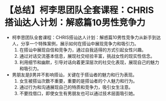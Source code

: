 # 【总结】柯李思团队全套课程：CHRIS搭讪达人计划：解惑篇10男性竞争力

-   柯李思团队全套课程：CHRIS搭讪达人计划：解惑篇10男性竞争力从新手到达人，分享一个特殊案例，展示如何在搭讪中展现竞争力和吸引力。
    1.  在搭讪中展现自信和竞争力，通过自我适得的方式引起女性兴趣。
    2.  通过对话交流基本信息，展现社交经验丰富，挑战女性的现实性信念。
    3.  利用细节和幽默，引导对话向着更深层次的社交化表现，展现自己的魅力和吸引力。
-   男朋友是β男并不影响搭讪，关键在于搭讪者的魅力和行为表现。
    1.  女生被搭讪次数不重要，重要的是搭讪者的个人魅力和行为。
    2.  通过行为和沟通展现自己的特质和竞争力，吸引女生注意。
    3.  不要找借口，即使女生有男朋友也可以通过技术层面吸引她。